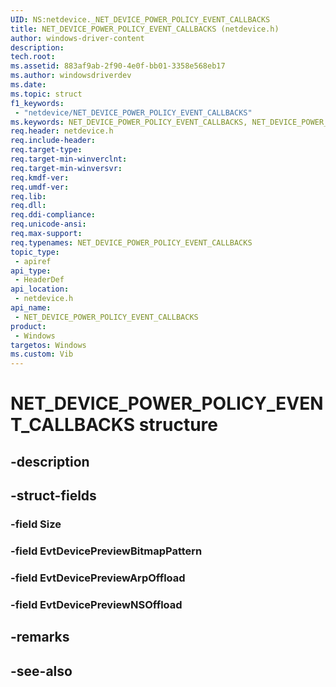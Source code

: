 ```yaml
---
UID: NS:netdevice._NET_DEVICE_POWER_POLICY_EVENT_CALLBACKS
title: NET_DEVICE_POWER_POLICY_EVENT_CALLBACKS (netdevice.h)
author: windows-driver-content
description: 
tech.root:
ms.assetid: 883af9ab-2f90-4e0f-bb01-3358e568eb17
ms.author: windowsdriverdev
ms.date: 
ms.topic: struct
f1_keywords:
 - "netdevice/NET_DEVICE_POWER_POLICY_EVENT_CALLBACKS"
ms.keywords: NET_DEVICE_POWER_POLICY_EVENT_CALLBACKS, NET_DEVICE_POWER_POLICY_EVENT_CALLBACKS, 
req.header: netdevice.h
req.include-header:
req.target-type:
req.target-min-winverclnt:
req.target-min-winversvr:
req.kmdf-ver:
req.umdf-ver:
req.lib:
req.dll:
req.ddi-compliance:
req.unicode-ansi:
req.max-support:
req.typenames: NET_DEVICE_POWER_POLICY_EVENT_CALLBACKS
topic_type: 
 - apiref
api_type: 
 - HeaderDef
api_location: 
 - netdevice.h
api_name: 
 - NET_DEVICE_POWER_POLICY_EVENT_CALLBACKS
product: 
 - Windows
targetos: Windows
ms.custom: Vib
---
```


# NET_DEVICE_POWER_POLICY_EVENT_CALLBACKS structure

## -description


## -struct-fields

### -field Size
 
### -field EvtDevicePreviewBitmapPattern
 
### -field EvtDevicePreviewArpOffload
 
### -field EvtDevicePreviewNSOffload
 

## -remarks

## -see-also